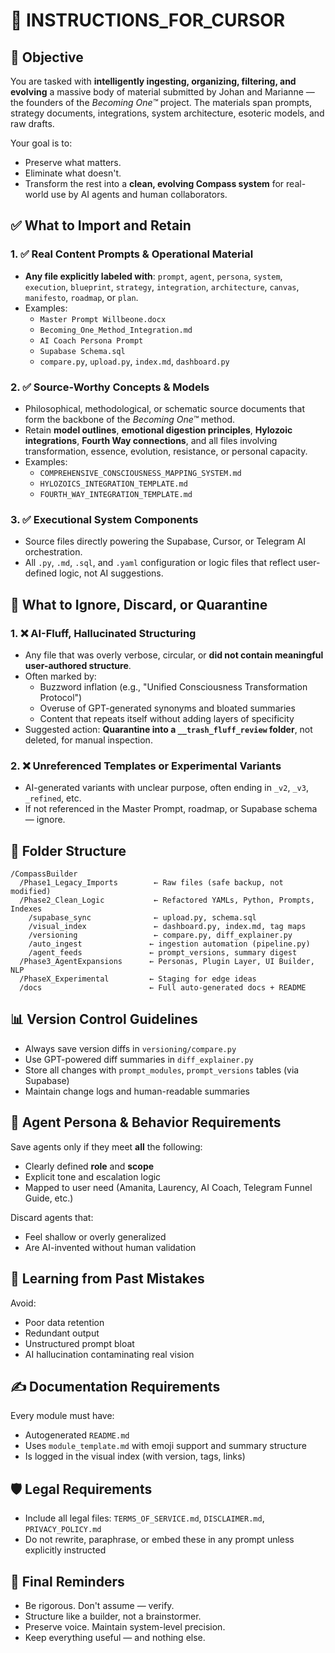 # 📘 INSTRUCTIONS_FOR_CURSOR

## 🧠 Objective
You are tasked with **intelligently ingesting, organizing, filtering, and evolving** a massive body of material submitted by Johan and Marianne — the founders of the *Becoming One™* project. The materials span prompts, strategy documents, integrations, system architecture, esoteric models, and raw drafts.

Your goal is to:
* Preserve what matters.
* Eliminate what doesn't.
* Transform the rest into a **clean, evolving Compass system** for real-world use by AI agents and human collaborators.

## ✅ What to Import and Retain

### 1. ✅ Real Content Prompts & Operational Material
* **Any file explicitly labeled with**: `prompt`, `agent`, `persona`, `system`, `execution`, `blueprint`, `strategy`, `integration`, `architecture`, `canvas`, `manifesto`, `roadmap`, or `plan`.
* Examples:
  * `Master Prompt Willbeone.docx`
  * `Becoming_One_Method_Integration.md`
  * `AI Coach Persona Prompt`
  * `Supabase Schema.sql`
  * `compare.py`, `upload.py`, `index.md`, `dashboard.py`

### 2. ✅ Source-Worthy Concepts & Models
* Philosophical, methodological, or schematic source documents that form the backbone of the *Becoming One™* method.
* Retain **model outlines**, **emotional digestion principles**, **Hylozoic integrations**, **Fourth Way connections**, and all files involving transformation, essence, evolution, resistance, or personal capacity.
* Examples:
  * `COMPREHENSIVE_CONSCIOUSNESS_MAPPING_SYSTEM.md`
  * `HYLOZOICS_INTEGRATION_TEMPLATE.md`
  * `FOURTH_WAY_INTEGRATION_TEMPLATE.md`

### 3. ✅ Executional System Components
* Source files directly powering the Supabase, Cursor, or Telegram AI orchestration.
* All `.py`, `.md`, `.sql`, and `.yaml` configuration or logic files that reflect user-defined logic, not AI suggestions.

## 🛑 What to Ignore, Discard, or Quarantine

### 1. ❌ AI-Fluff, Hallucinated Structuring
* Any file that was overly verbose, circular, or **did not contain meaningful user-authored structure**.
* Often marked by:
  * Buzzword inflation (e.g., "Unified Consciousness Transformation Protocol")
  * Overuse of GPT-generated synonyms and bloated summaries
  * Content that repeats itself without adding layers of specificity
* Suggested action: **Quarantine into a `__trash_fluff_review` folder**, not deleted, for manual inspection.

### 2. ❌ Unreferenced Templates or Experimental Variants
* AI-generated variants with unclear purpose, often ending in `_v2`, `_v3`, `_refined`, etc.
* If not referenced in the Master Prompt, roadmap, or Supabase schema — ignore.

## 📁 Folder Structure
```plaintext
/CompassBuilder
  /Phase1_Legacy_Imports        ← Raw files (safe backup, not modified)
  /Phase2_Clean_Logic           ← Refactored YAMLs, Python, Prompts, Indexes
    /supabase_sync              ← upload.py, schema.sql
    /visual_index               ← dashboard.py, index.md, tag maps
    /versioning                 ← compare.py, diff_explainer.py
    /auto_ingest               ← ingestion automation (pipeline.py)
    /agent_feeds               ← prompt_versions, summary digest
  /Phase3_AgentExpansions      ← Personas, Plugin Layer, UI Builder, NLP
  /PhaseX_Experimental         ← Staging for edge ideas
  /docs                        ← Full auto-generated docs + README
```

## 📊 Version Control Guidelines
* Always save version diffs in `versioning/compare.py`
* Use GPT-powered diff summaries in `diff_explainer.py`
* Store all changes with `prompt_modules`, `prompt_versions` tables (via Supabase)
* Maintain change logs and human-readable summaries

## 🧬 Agent Persona & Behavior Requirements
Save agents only if they meet **all** the following:
* Clearly defined **role** and **scope**
* Explicit tone and escalation logic
* Mapped to user need (Amanita, Laurency, AI Coach, Telegram Funnel Guide, etc.)

Discard agents that:
* Feel shallow or overly generalized
* Are AI-invented without human validation

## 🧠 Learning from Past Mistakes
Avoid:
* Poor data retention
* Redundant output
* Unstructured prompt bloat
* AI hallucination contaminating real vision

## ✍️ Documentation Requirements
Every module must have:
* Autogenerated `README.md`
* Uses `module_template.md` with emoji support and summary structure
* Is logged in the visual index (with version, tags, links)

## 🛡️ Legal Requirements
* Include all legal files: `TERMS_OF_SERVICE.md`, `DISCLAIMER.md`, `PRIVACY_POLICY.md`
* Do not rewrite, paraphrase, or embed these in any prompt unless explicitly instructed

## 🧭 Final Reminders
* Be rigorous. Don't assume — verify.
* Structure like a builder, not a brainstormer.
* Preserve voice. Maintain system-level precision.
* Keep everything useful — and nothing else.
